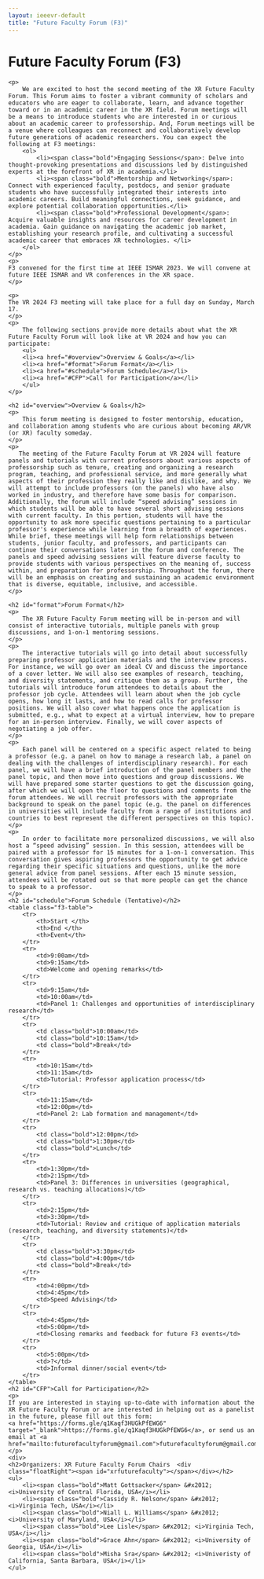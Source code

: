 ```yaml
---
layout: ieeevr-default
title: "Future Faculty Forum (F3)"
---
```

<script type="text/javascript">  

    $(document).ready(function(){
		var email = ""; 
		var domain = "ieeevr.org"; 

		email = "xrfuturefaculty2024"; 		
		xrfuturefaculty.innerHTML  = "<span class='text-nowrap'><a href=javascript:location='" + "mail" + "to:" + email + "@" + domain + "'><i class='fas fa-fw fa-envelope-square emailIconSm' style=''></i><i class='emailTextSm'>" + email + "@" + domain + "</a></i></span>";	
	});
</script>

<div>
    <h1>Future Faculty Forum (F3)<div class="floatRight"><span class="xrfuturefaculty"></span></div></h1>
    
    <p>
        We are excited to host the second meeting of the XR Future Faculty Forum. This Forum aims to foster a vibrant community of scholars and educators who are eager to collaborate, learn, and advance together toward or in an academic career in the XR field. Forum meetings will be a means to introduce students who are interested in or curious about an academic career to professorship. And, Forum meetings will be a venue where colleagues can reconnect and collaboratively develop future generations of academic researchers. You can expect the following at F3 meetings:
        <ol>
            <li><span class="bold">Engaging Sessions</span>: Delve into thought-provoking presentations and discussions led by distinguished experts at the forefront of XR in academia.</li>
            <li><span class="bold">Mentorship and Networking</span>: Connect with experienced faculty, postdocs, and senior graduate students who have successfully integrated their interests into academic careers. Build meaningful connections, seek guidance, and explore potential collaboration opportunities.</li>
            <li><span class="bold">Professional Development</span>: Acquire valuable insights and resources for career development in academia. Gain guidance on navigating the academic job market, establishing your research profile, and cultivating a successful academic career that embraces XR technologies. </li>
        </ol>
    </p>
    <p>
    F3 convened for the first time at IEEE ISMAR 2023. We will convene at future IEEE ISMAR and VR conferences in the XR space.
    </p>
    
    <p>
    The VR 2024 F3 meeting will take place for a full day on Sunday, March 17.
    </p>
    <p>
        The following sections provide more details about what the XR Future Faculty Forum will look like at VR 2024 and how you can participate:
        <ul>
        <li><a href="#overview">Overview & Goals</a></li>
        <li><a href="#format">Forum Format</a></li>
        <li><a href="#schedule">Forum Schedule</a></li>
        <li><a href="#CFP">Call for Participation</a></li>
        </ul>
    </p>

    <h2 id="overview">Overview & Goals</h2>
    <p>
        This forum meeting is designed to foster mentorship, education, and collaboration among students who are curious about becoming AR/VR (or XR) faculty someday.
    </p>
    <p> 
       The meeting of the Future Faculty Forum at VR 2024 will feature panels and tutorials with current professors about various aspects of professorship such as tenure, creating and organizing a research program, teaching, and professional service, and more generally what aspects of their profession they really like and dislike, and why. We will attempt to include professors (on the panels) who have also worked in industry, and therefore have some basis for comparison. Additionally, the forum will include “speed advising” sessions in which students will be able to have several short advising sessions with current faculty. In this portion, students will have the opportunity to ask more specific questions pertaining to a particular professor's experience while learning from a breadth of experiences. While brief, these meetings will help form relationships between students, junior faculty, and professors, and participants can continue their conversations later in the forum and conference. The panels and speed advising sessions will feature diverse faculty to provide students with various perspectives on the meaning of, success within, and preparation for professorship. Throughout the forum, there will be an emphasis on creating and sustaining an academic environment that is diverse, equitable, inclusive, and accessible.
    </p>

    <h2 id="format">Forum Format</h2>
    <p>
        The XR Future Faculty Forum meeting will be in-person and will consist of interactive tutorials, multiple panels with group discussions, and 1-on-1 mentoring sessions.
    </p>
    <p>
        The interactive tutorials will go into detail about successfully preparing professor application materials and the interview process. For instance, we will go over an ideal CV and discuss the importance of a cover letter. We will also see examples of research, teaching, and diversity statements, and critique them as a group. Further, the tutorials will introduce forum attendees to details about the professor job cycle. Attendees will learn about when the job cycle opens, how long it lasts, and how to read calls for professor positions. We will also cover what happens once the application is submitted, e.g., what to expect at a virtual interview, how to prepare for an in-person interview. Finally, we will cover aspects of negotiating a job offer.
    </p>
    <p>
        Each panel will be centered on a specific aspect related to being a professor (e.g. a panel on how to manage a research lab, a panel on dealing with the challenges of interdisciplinary research). For each panel, we will have a brief introduction of the panel members and the panel topic, and then move into questions and group discussions. We will have prepared some starter questions to get the discussion going, after which we will open the floor to questions and comments from the forum attendees. We will recruit professors with the appropriate background to speak on the panel topic (e.g. the panel on differences in universities will include faculty from a range of institutions and countries to best represent the different perspectives on this topic).
    </p>
    <p>
        In order to facilitate more personalized discussions, we will also host a “speed advising” session. In this session, attendees will be paired with a professor for 15 minutes for a 1-on-1 conversation. This conversation gives aspiring professors the opportunity to get advice regarding their specific situations and questions, unlike the more general advice from panel sessions. After each 15 minute session, attendees will be rotated out so that more people can get the chance to speak to a professor.
    </p>
    <h2 id="schedule">Forum Schedule (Tentative)</h2>    
    <table class="f3-table">
        <tr>
            <th>Start </th>
            <th>End </th>				
            <th>Event</th>
        </tr>
        <tr>
            <td>9:00am</td>
            <td>9:15am</td>
            <td>Welcome and opening remarks</td>
        </tr>
        <tr>
            <td>9:15am</td>
            <td>10:00am</td>
            <td>Panel 1: Challenges and opportunities of interdisciplinary research</td>
        </tr>
        <tr>
            <td class="bold">10:00am</td>
            <td class="bold">10:15am</td>
            <td class="bold">Break</td>
        </tr>
        <tr>
            <td>10:15am</td>
            <td>11:15am</td>
            <td>Tutorial: Professor application process</td>
        </tr>
        <tr>
            <td>11:15am</td>
            <td>12:00pm</td>
            <td>Panel 2: Lab formation and management</td>
        </tr>
        <tr>
            <td class="bold">12:00pm</td>
            <td class="bold">1:30pm</td>
            <td class="bold">Lunch</td>
        </tr>
        <tr>
            <td>1:30pm</td>
            <td>2:15pm</td>
            <td>Panel 3: Differences in universities (geographical, research vs. teaching allocations)</td>
        </tr>
        <tr>
            <td>2:15pm</td>
            <td>3:30pm</td>
            <td>Tutorial: Review and critique of application materials (research, teaching, and diversity statements)</td>
        </tr>
        <tr>
            <td class="bold">3:30pm</td>
            <td class="bold">4:00pm</td>
            <td class="bold">Break</td>
        </tr>
        <tr>
            <td>4:00pm</td>
            <td>4:45pm</td>
            <td>Speed Advising</td>
        </tr>
        <tr>
            <td>4:45pm</td>
            <td>5:00pm</td>
            <td>Closing remarks and feedback for future F3 events</td>
        </tr>
        <tr>
            <td>5:00pm</td>
            <td>?</td>
            <td>Informal dinner/social event</td>
        </tr>
    </table>
    <h2 id="CFP">Call for Participation</h2>
    <p>
    If you are interested in staying up-to-date with information about the XR Future Faculty Forum or are interested in helping out as a panelist in the future, please fill out this form:
    <a href="https://forms.gle/q1Kaqf3HUGkPfEWG6" target="_blank">https://forms.gle/q1Kaqf3HUGkPfEWG6</a>, or send us an email at <a href="mailto:futurefacultyforum@gmail.com">futurefacultyforum@gmail.com</a>.
    </p>
    <div>
	<h2>Organizers: XR Future Faculty Forum Chairs  <div class="floatRight"><span id="xrfuturefaculty"></span></div></h2>
	<ul>
		<li><span class="bold">Matt Gottsacker</span> &#x2012; <i>University of Central Florida, USA</i></li>
		<li><span class="bold">Cassidy R. Nelson</span> &#x2012; <i>Virginia Tech, USA</i></li>
		<li><span class="bold">Niall L. Williams</span> &#x2012; <i>University of Maryland, USA</i></li>
		<li><span class="bold">Lee Lisle</span> &#x2012; <i>Virginia Tech, USA</i></li>		
		<li><span class="bold">Grace Ahn</span> &#x2012; <i>University of Georgia, USA</i></li>
		<li><span class="bold">Misha Sra</span> &#x2012; <i>Univeristy of California, Santa Barbara, USA</i></li>
	</ul>
</div>
   
    
</div>